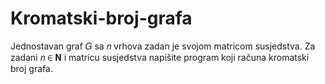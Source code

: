 # Kromatski-broj-grafa
Jednostavan graf 𝐺 sa 𝑛 vrhova zadan je svojom matricom susjedstva. Za zadani 𝑛 ∈ 𝐍 i matricu
susjedstva napišite program koji računa kromatski broj grafa. 

